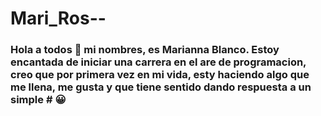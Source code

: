 # Mari_Ros--

### Hola a todos 👋 mi nombres, es Marianna Blanco. Estoy encantada de iniciar una carrera en el are de programacion, creo que por primera vez en mi vida, esty haciendo algo que me llena, me gusta y que tiene sentido dando respuesta a un simple # 😀
